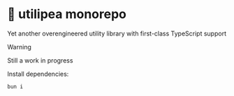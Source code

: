 # 🫛 utilipea monorepo

Yet another overengineered utility library with first-class TypeScript support

> [!WARNING]  
> Still a work in progress 


Install dependencies:

```bash
bun i
```

